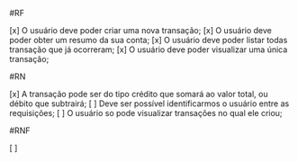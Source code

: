 #RF 

[x] O usuário deve poder criar uma nova transação;
[x] O usuário deve poder obter um resumo da sua conta;
[x] O usuário deve poder listar todas transação que já ocorreram;
[x] O usuário deve poder visualizar uma única transação;

#RN 

[x] A transação pode ser do tipo crédito que somará ao valor total, ou débito que subtrairá;
[ ] Deve ser possível identificarmos o usuário entre as requisições;
[ ] O usuário so pode visualizar transações no qual ele criou;

#RNF

[ ]